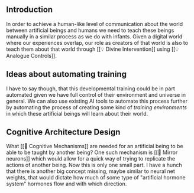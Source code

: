 ## Introduction

In order to achieve a human-like level of communication about the world between artificial beings and humans we need to teach these beings manually in a similar process as we do with infants. Given a digital world where our experiences overlap, our role as creators of that world is also to teach them about that world through [[💡 Divine Intervention]] using [[💡 Analogue Controls]].

## Ideas about automating training

I have to say though, that this developmental training could be in part automated given we have full control of their environment and universe in general. We can also use existing AI tools to automate this process further by automating the process of creating some kind of _training environments_ in which these artificial beings will learn about their world.

## Cognitive Architecture Design

What [[📝 Cognitive Mechanisms]] are needed for an artificial being to be able to be taught by another being? One such mechanism is [[🧩 Mirror neurons]] which would allow for a quick way of trying to replicate the actions of another being. Now this is only one small part. I have a hunch that there is another big concept missing, maybe similar to neural net weights, that would dictate how much of some type of "artificial hormone system" hormones flow and with which direction.